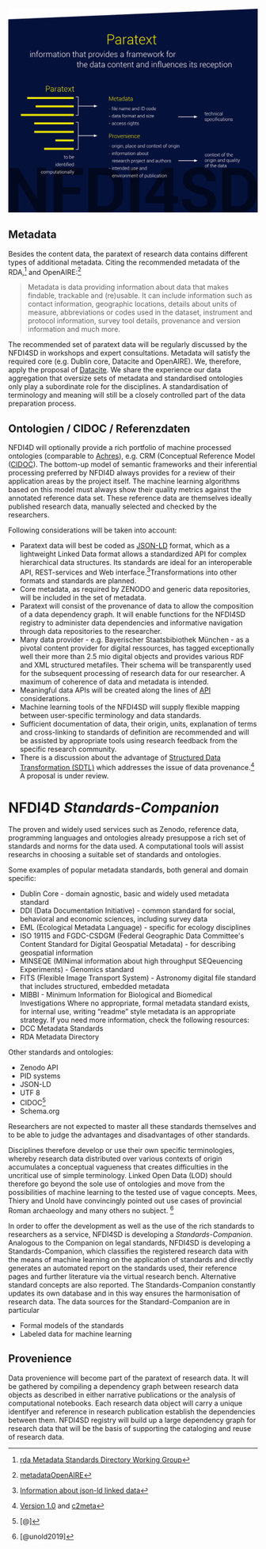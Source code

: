 ![](assets/NFDI4SD_paratext.png)

## Metadata

Besides the content data, the paratext of research data contains different types of additional metadata. Citing the recommended metadata of the RDA,[^rda] and OpenAIRE:[^oair1]

>Metadata is data providing information about data that makes findable, trackable and (re)usable. It can include information such as contact information, geographic locations, details about units of measure, abbreviations or codes used in the dataset, instrument and protocol information, survey tool details, provenance and version information and much more.

The recommended set of paratext data will be regularly discussed by the NFDI4SD in workshops and expert consultations. Metadata will satisfy the required core (e.g. Dublin core,  Datacite and OpenAIRE). We, therefore, apply the proposal of [Datacite](http://schema.datacite.org/meta/kernel-4.3/doc/DataCite-MetadataKernel_v4.3.pdf). We share the experience our data aggregation that oversize sets of metadata and standardised ontologies only play a subordinate role for the disciplines. A standardisation of terminology and meaning will still be a closely controlled part of the data preparation process.

## Ontologien / CIDOC / Referenzdaten

NFDI4D will optionally provide a rich portfolio of machine processed ontologies (comparable to [Achres](https://arches.readthedocs.io/en/latest/ontologies-in-arches/)), e.g. CRM (Conceptual Reference Model ([CIDOC](http://www.cidoc-crm.org/)). The bottom-up model of semantic frameworks and their inferential processing preferred by NFDI4D always provides for a review of their application areas by the project itself. The machine learning algorithms based on this model must always show their quality metrics against the annotated reference data set. These reference data are themselves ideally published research data, manually selected and checked by the researchers.

Following considerations will be taken into account:

  - Paratext data will best be coded as [JSON-LD](https://json-ld.org/) format, which as a lightweight Linked Data format allows a standardized API for complex hierarchical data structures. Its standards are ideal for an interoperable API, REST-services and Web interface.[^ld]Transformations into other formats and standards are planned.
  - Core metadata, as required by ZENODO and generic data repositories, will be included in the set of metadata.
  - Paratext will consist of the provenance of data to allow the composition of a data dependency graph. It will enable functions for the NFDI4SD registry to administer data dependencies and informative navigation through data repositories to the researcher.
  - Many data provider - e.g. Bayerischer Staatsbibiothek München - as a pivotal content provider for digital ressources, has tagged exceptionally well their more than 2.5 mio digital objects and provides various RDF and XML structured metafiles. Their schema will be transparently used for the subsequent processing of research data for our researcher. A maximum of coherence of data and metadata is intended.
  - Meaningful data APIs will be created along the lines of [API](https://rollout.io/blog/json-ld-building-meaningful-data-apis/) considerations.
  - Machine learning tools of the NFDI4SD will supply flexible mapping between user-specific terminology and data standards.
  - Sufficient documentation of data, their origin, units, explanation of terms and cross-linking to standards of definition are recommended and will be assisted by appropriate tools using research feedback from the specific research community.
  - There is a discussion about the advantage of [Structured Data Transformation (SDTL)](https://ddialliance.org/announcement/public-review-structured-data-transformation-language-sdtl) which addresses the issue of data provenance.[^sdtl1] A proposal is under review.

# NFDI4D *Standards-Companion*


The proven and widely used services such as Zenodo, reference data, programming languages and ontologies already presuppose a rich set of standards and norms for the data used. A computational tools will assist researchs in choosing a suitable set of standards and ontologies.

Some examples of popular metadata standards, both general and domain specific:

- Dublin Core - domain agnostic, basic and widely used metadata standard
- DDI (Data Documentation Initiative) - common standard for social, behavioral and economic sciences, including survey data
- EML (Ecological Metadata Language) - specific for ecology disciplines
- ISO 19115 and FGDC-CSDGM (Federal Geographic Data Committee's Content Standard for Digital Geospatial Metadata) - for describing geospatial information
- MINSEQE (MINimal information about high throughput SEQeuencing Experiments) - Genomics standard
- FITS (Flexible Image Transport System) - Astronomy digital file standard that includes structured, embedded metadata
- MIBBI - Minimum Information for Biological and Biomedical Investigations
Where no appropriate, formal metadata standard exists, for internal use, writing “readme” style metadata is an appropriate strategy.
If you need more information, check the following resources:
- DCC Metadata Standards
- RDA Metadata Directory

Other standards and ontologies:

- Zenodo API
- PID systems
- JSON-LD
- UTF 8
- CIDOC[^cd]
- Schema.org

Researchers are not expected to master all these standards themselves and to be able to judge the advantages and disadvantages of other standards.

Disciplines therefore develop or use their own specific terminologies, whereby research data distributed over various contexts of origin accumulates a conceptual vagueness that creates difficulties in the uncritical use of simple terminology. Linked Open Data (LOD) should therefore go beyond the sole use of ontologies and move from the possibilities of machine learning to the tested use of vague concepts. Mees, Thiery and Unold have convincingly pointed out use cases of provincial Roman archaeology and many others no subject. [^33]

[^33]: [@unold2019]

In order to offer the development as well as the use of the rich standards to researchers as a service, NFDI4SD is developing a *Standards-Companion*. Analogous to the Companion on legal standards, NFDI4SD is developing a Standards-Companion, which classifies the registered research data with the means of machine learning on the application of standards and directly generates an automated report on the standards used, their reference pages and further literature via the virtual research bench. Alternative standard concepts are also reported. The Standards-Companion constantly updates its own database and in this way ensures the harmonisation of research data. The data sources for the Standard-Companion are in particular

- Formal models of the standards
- Labeled data for machine learning

## Provenience

Data provenience will become part of the paratext of research data. It will be gathered by compiling a dependency graph between research data objects as described in either narrative publications or the analysis of computational notebooks. Each research data object will carry a unique identifyer and reference in research publication establish the dependencies between them. NFDI4SD registry will build up a large dependency graph for research data that will be the basis of supporting the cataloging and reuse of research data.

[^cd]: [@]

[^ld]:[Information about json-ld linked data](https://json-ld.org/learn.html)

[^sdtl1]: [Version 1.0](http://c2metadata.gitlab.io/sdtl-docs/master/summary/) and [c2meta](http://c2metadata.org/)

[^oair1]: [metadataOpenAIRE](https://www.openaire.eu/what-is-metadata#:~:text=Some%20specific%20examples%20of%20metadata,economic%20sciences%2C%20including%20survey%20data)

[^rda]: [rda Metadata Standards Directory Working Group](http://rd-alliance.github.io/metadata-directory/)
